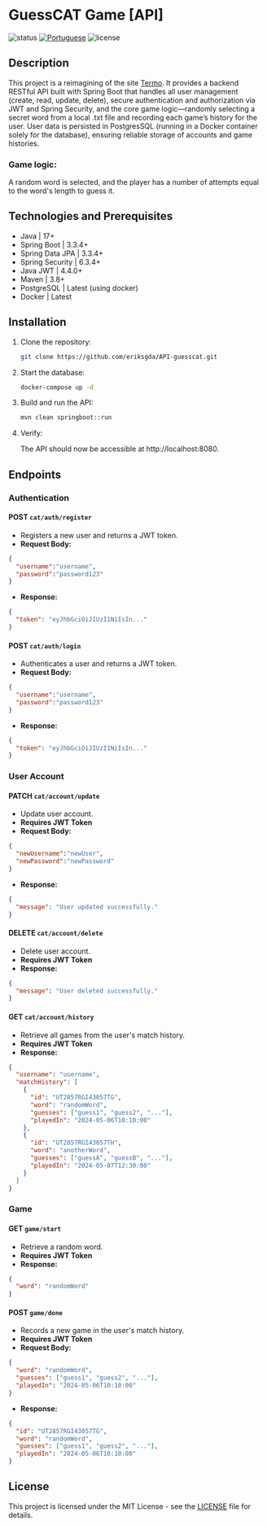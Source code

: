 # GuessCAT Game [API]

![status](https://img.shields.io/badge/status-in%20development-orange?sty)
[![Portuguese](https://img.shields.io/badge/lang-pt-brightgreen?style=flat-square)](translations/README-ptBR.md)
![license](https://img.shields.io/badge/license-MIT-blue)

## Description

This project is a reimagining of the site [Termo](https://term.ooo/). It provides a backend RESTful API built with Spring Boot 
that handles all user management (create, read, update, delete), secure authentication and authorization via JWT and Spring 
Security, and the core game logic—randomly selecting a secret word from a local .txt file and recording each game’s 
history for the user. User data is persisted in PostgresSQL (running in a Docker container solely for the database), 
ensuring reliable storage of accounts and game histories.

### Game logic:

A random word is selected, and the player has a number of attempts equal to the word's length to guess it.

## Technologies and Prerequisites

- Java | 17+
- Spring Boot | 3.3.4+
- Spring Data JPA | 3.3.4+
- Spring Security | 6.3.4+
- Java JWT | 4.4.0+
- Maven | 3.8+
- PostgreSQL | Latest (using docker)
- Docker | Latest

## Installation

1.  Clone the repository:
    ```bash
    git clone https://github.com/eriksgda/API-guesscat.git
    ```
2. Start the database:
    ```bash
    docker-compose up -d
    ```
3. Build and run the API:
    ```bash
    mvn clean springboot::run
    ```
4. Verify:
    
    The API should now be accessible at http://localhost:8080.

## Endpoints

### Authentication

#### POST `cat/auth/register`
- Registers a new user and returns a JWT token.
- **Request Body:**

```json
{
  "username":"username",
  "password":"password123"
}
```
- **Response:**

```json
{
  "token": "eyJhbGciOiJIUzI1NiIsIn..."
}
```

#### POST `cat/auth/login`
- Authenticates a user and returns a JWT token.
- **Request Body:**

```json
{
  "username":"username",
  "password":"password123"
}
```
- **Response:**

```json
{
  "token": "eyJhbGciOiJIUzI1NiIsIn..."
}
```

### User Account

#### PATCH `cat/account/update`
- Update user account.
- **Requires JWT Token**
- **Request Body:**

```json
{
  "newUsername":"newUser",
  "newPassword":"newPassword"
}
```
- **Response:**

```json
{
  "message": "User updated successfully."
}
```

#### DELETE `cat/account/delete`
- Delete user account.
- **Requires JWT Token**
- **Response:**

```json
{
  "message": "User deleted successfully."
}
```

#### GET `cat/account/history`
- Retrieve all games from the user's match history.
- **Requires JWT Token**
- **Response:**

```json
{
  "username": "username",
  "matchHistory": [
    {
      "id": "UT2857RGI43057TG",
      "word": "randomWord",
      "guesses": ["guess1", "guess2", "..."],
      "playedIn": "2024-05-06T10:10:00"
    },
    {
      "id": "UT2857RGI43057TH",
      "word": "anotherWord",
      "guesses": ["guessA", "guessB", "..."],
      "playedIn": "2024-05-07T12:30:00"
    }
  ]
}
```

### Game

#### GET `game/start`
- Retrieve a random word.
- **Requires JWT Token**
- **Response:**

```json
{
  "word": "randomWord"
}
```

#### POST `game/done`
-  Records a new game in the user's match history.
- **Requires JWT Token**
- **Request Body:**

```json
{
  "word": "randomWord",
  "guesses": ["guess1", "guess2", "..."],
  "playedIn": "2024-05-06T10:10:00"
}
```
- **Response:**

```json
{
  "id": "UT2857RGI43057TG",
  "word": "randomWord",
  "guesses": ["guess1", "guess2", "..."],
  "playedIn": "2024-05-06T10:10:00"
}
```

## License

This project is licensed under the MIT License - see the [LICENSE](LICENSE) file for details.
